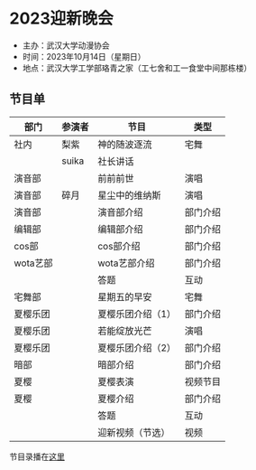 # 2023迎新晚会

- 主办：武汉大学动漫协会
- 时间：2023年10月14日（星期日）
- 地点：武汉大学工学部珞青之家（工七舍和工一食堂中间那栋楼）

## 节目单

| 部门     | 参演者 | 节目              | 类型     |
| -------- | ------ | ----------------- | -------- |
| 社内     | 梨紫   | 神的随波逐流      | 宅舞     |
|          | suika  | 社长讲话          |          |
| 演音部   |        | 前前前世          | 演唱     |
| 演音部   | 碎月   | 星尘中的维纳斯    | 演唱     |
| 演音部   |        | 演音部介绍        | 部门介绍 |
| 编辑部   |        | 编辑部介绍        | 部门介绍 |
| cos部    |        | cos部介绍         | 部门介绍 |
| wota艺部 |        | wota艺部介绍      | 部门介绍 |
|          |        | 答题              | 互动     |
| 宅舞部   |        | 星期五的早安      | 宅舞     |
| 夏樱乐团 |        | 夏樱乐团介绍（1） | 部门介绍 |
| 夏樱乐团 |        | 若能绽放光芒      | 演唱     |
| 夏樱乐团 |        | 夏樱乐团介绍（2） | 部门介绍 |
| 暗部     |        | 暗部介绍          | 部门介绍 |
| 夏樱     |        | 夏樱表演          | 视频节目 |
| 夏樱     |        | 夏樱介绍          | 部门介绍 |
|          |        | 答题              | 互动     |
|          |        | 迎新视频（节选）  | 视频     |

节目录播在[这里](https://www.bilibili.com/video/BV1zC4y1G7oD)
